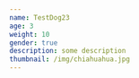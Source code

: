 ```yaml
---
name: TestDog23
age: 3
weight: 10
gender: true
description: some description
thumbnail: /img/chiahuahua.jpg
---
```


